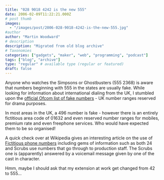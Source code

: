 ```yaml
---
title: "028 9018 4242 is the new 555"
date: 2006-02-09T11:22:21.000Z
# post thumb
images:
  - "/images/post/2006-028-9018-4242-is-the-new-555.jpg"
#author
author: "Martin Woodward"
# description
description: "Migrated from old blog archive"
# Taxonomies
categories: ["gadgets", "maker", "web", "programming", "podcast"]
tags: ["blog", "archive"]
type: "regular" # available type (regular or featured)
draft: false
---
```

Anyone who watches the Simpsons or Ghostbusters (555 2368) is aware that numbers beginning with 555 in the states are usually fake.  While looking for information about international dialing from the UK, I stumbled upon the [official Ofcom list of fake numbers](http://www.ofcom.org.uk/telecoms/ioi/numbers/num_drama) - UK number ranges reserved for drama purposes.  

In most areas in the UK, a 496 number is fake - however there is an entirely fictitious area code of 01632 and even reserved number ranges for mobiles, premium rate and even freephone services.  Who would have expected them to be so organised!

A quick check over at Wikipedia gives an interesting article on the use of [Fictitious phone numbers](http://en.wikipedia.org/wiki/555_telephone_number) including gems of information such as both 24 and Scrubs use numbers that go through to production staff.  The Scrubs one is (apparently) answered by a voicemail message given by one of the cast in character.

Hmm, maybe I should ask that my extension at work get changed from 42 to 555...